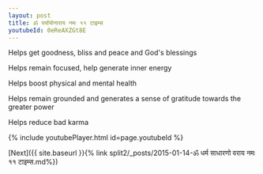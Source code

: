 ```yaml
---
layout: post
title: ॐ पर्यायोनाराय नमः ११ टाइम्स
youtubeId: 0eReAXZGt8E
---
```

 
 
Helps get goodness, bliss and peace and God's blessings
 
Helps remain focused, help generate inner energy 
 
Helps boost physical and mental health 
 
Helps remain grounded and generates a sense of gratitude towards the greater power 
 
Helps reduce bad karma
 
 
 
 


{% include youtubePlayer.html id=page.youtubeId %}
 
[Next]({{ site.baseurl }}{% link  split2/_posts/2015-01-14-ॐ धर्म साधारणो वराय नमः ११ टाइम्स.md%})
 
